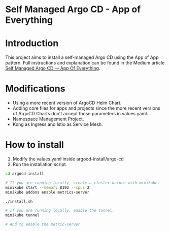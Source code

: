 # Self Managed Argo CD - App of Everything

# Introduction
This project aims to install a self-managed Argo CD using the App of App pattern. Full instructions and explanation can be found in the Medium article [Self Managed Argo CD — App Of Everything](https://medium.com/devopsturkiye/self-managed-argo-cd-app-of-everything-a226eb100cf0).

# Modifications
- Using a more recent version of ArgoCD Helm Chart.
- Adding core files for apps and projects since the more recent versions of ArgoCD Charts don't accept those parameters in values.yaml.
- Namespace Management Project.
- Kong as Ingress and Istio as Service Mesh.

# How to install
1. Modify the values.yaml inside argocd-install/argo-cd
2. Run the installation script.

```sh
cd argocd-install

# If you are running locally, create a cluster before with minikube.
minikube start --memory 8192 --cpus 2
minikube addons enable metrics-server

./install.sh

# If you are running locally, enable the tunnel.
minikube tunnel

# And to enable the metric-server
```